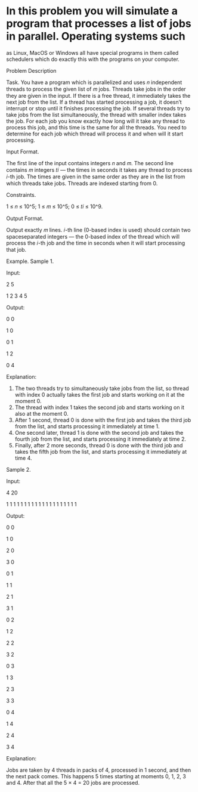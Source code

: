 # In this problem you will simulate a program that processes a list of jobs in parallel. Operating systems such
as Linux, MacOS or Windows all have special programs in them called schedulers which do exactly this with
the programs on your computer.

Problem Description

Task. You have a program which is parallelized and uses 𝑛 independent threads to process the given list
of 𝑚 jobs. Threads take jobs in the order they are given in the input. If there is a free thread,
it immediately takes the next job from the list. If a thread has started processing a job, it doesn’t
interrupt or stop until it finishes processing the job. If several threads try to take jobs from the list
simultaneously, the thread with smaller index takes the job. For each job you know exactly how long
will it take any thread to process this job, and this time is the same for all the threads. You need to
determine for each job which thread will process it and when will it start processing.


Input Format. 

The first line of the input contains integers 𝑛 and 𝑚.
The second line contains 𝑚 integers 𝑡𝑖 — the times in seconds it takes any thread to process 𝑖-th job.
The times are given in the same order as they are in the list from which threads take jobs.
Threads are indexed starting from 0.

Constraints. 

1 ≤ 𝑛 ≤ 10^5; 1 ≤ 𝑚 ≤ 10^5; 0 ≤ 𝑡𝑖 ≤ 10^9.

Output Format. 

Output exactly 𝑚 lines. 𝑖-th line (0-based index is used) should contain two spaceseparated integers — the 0-based index of the thread which will process the 𝑖-th job and the time in
seconds when it will start processing that job.

Example.
Sample 1.

Input:

2 5

1 2 3 4 5

Output:

0 0

1 0

0 1

1 2

0 4

Explanation:

1. The two threads try to simultaneously take jobs from the list, so thread with index 0 actually
takes the first job and starts working on it at the moment 0.
2. The thread with index 1 takes the second job and starts working on it also at the moment 0.
3. After 1 second, thread 0 is done with the first job and takes the third job from the list, and starts
processing it immediately at time 1.
4. One second later, thread 1 is done with the second job and takes the fourth job from the list, and
starts processing it immediately at time 2.
5. Finally, after 2 more seconds, thread 0 is done with the third job and takes the fifth job from the
list, and starts processing it immediately at time 4.

Sample 2.

Input:

4 20

1 1 1 1 1 1 1 1 1 1 1 1 1 1 1 1 1 1 1 1

Output:

0 0

1 0

2 0

3 0

0 1

1 1

2 1

3 1

0 2

1 2

2 2

3 2

0 3

1 3

2 3

3 3

0 4

1 4

2 4

3 4

Explanation:

Jobs are taken by 4 threads in packs of 4, processed in 1 second, and then the next pack comes. This
happens 5 times starting at moments 0, 1, 2, 3 and 4. After that all the 5 × 4 = 20 jobs are processed.
